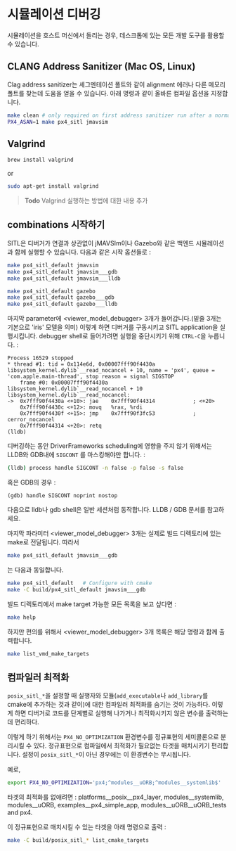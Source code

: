 # 시뮬레이션 디버깅

시뮬레이션을 호스트 머신에서 돌리는 경우, 데스크톱에 있는 모든 개발 도구를 활용할 수 있습니다.

## CLANG Address Sanitizer (Mac OS, Linux)

Clag address sanitizer는 세그멘테이션 폴트와 같이 alignment 에러나 다른 메모리 폴트를 찾는데 도움을 얻을 수 있습니다. 아래 명령과 같이 올바른 컴파일 옵션을 지정합니다.

```sh
make clean # only required on first address sanitizer run after a normal build
PX4_ASAN=1 make px4_sitl jmavsim
```

## Valgrind

```sh
brew install valgrind
```

or

```sh
sudo apt-get install valgrind
```

> **Todo** Valgrind 실행하는 방법에 대한 내용 추가

## combinations 시작하기

SITL은 디버거가 연결과 상관없이 jMAVSIm이나 Gazebo와 같은 백엔드 시뮬레이션과 함께 실행할 수 있습니다. 다음과 같은 시작 옵션들로 :

```sh
make px4_sitl_default jmavsim
make px4_sitl_default jmavsim___gdb
make px4_sitl_default jmavsim___lldb

make px4_sitl_default gazebo
make px4_sitl_default gazebo___gdb
make px4_sitl_default gazebo___lldb
```

마지막 parameter에 &lt;viewer\_model\_debugger&gt; 3개가 들어갑니다.(밑줄 3개는 기본으로 &#39;iris&#39; 모델을 의미)
이렇게 하면 디버거를 구동시키고 SITL application을 실행시킵니다. debugger shell로 들어가려면 실행을 중단시키기 위해 ```CTRL-C```을 누릅니다. :

```gdb
Process 16529 stopped
* thread #1: tid = 0x114e6d, 0x00007fff90f4430a libsystem_kernel.dylib`__read_nocancel + 10, name = 'px4', queue = 'com.apple.main-thread', stop reason = signal SIGSTOP
    frame #0: 0x00007fff90f4430a libsystem_kernel.dylib`__read_nocancel + 10
libsystem_kernel.dylib`__read_nocancel:
->  0x7fff90f4430a <+10>: jae    0x7fff90f44314            ; <+20>
    0x7fff90f4430c <+12>: movq   %rax, %rdi
    0x7fff90f4430f <+15>: jmp    0x7fff90f3fc53            ; cerror_nocancel
    0x7fff90f44314 <+20>: retq
(lldb)
```

디버깅하는 동안 DriverFrameworks scheduling에 영향을 주지 않기 위해서는 LLDB와 GDB내에 ```SIGCONT``` 를 마스킹해야만 합니다. :

```bash
(lldb) process handle SIGCONT -n false -p false -s false
```

혹은 GDB의 경우 :

```
(gdb) handle SIGCONT noprint nostop
```

다음으로 lldb나 gdb shell은 일반 세션처럼 동작합니다. LLDB / GDB 문서를 참고하세요.

마지막 파라미터 &lt;viewer\_model\_debugger&gt; 3개는 실제로 빌드 디렉토리에 있는 make로 전달됩니다. 따라서

```sh
make px4_sitl_default jmavsim___gdb
```

는 다음과 동일합니다.

```sh
make px4_sitl_default	# Configure with cmake
make -C build/px4_sitl_default jmavsim___gdb
```

빌드 디렉토리에서 make target 가능한 모든 목록을 보고 싶다면 :

```sh
make help
```

하지만 편의를 위해서  &lt;viewer\_model\_debugger&gt; 3개 목록은 해당 명령과 함께 출력합니다.

```sh
make list_vmd_make_targets
```

## 컴파일러 최적화

`posix_sitl_*`을 설정할 때 실행자와 모듈(`add_executable`나 `add_library`를 cmake에 추가하는 것과 같이)에 대한 컴파일러 최적화를 숨기는 것이 가능하다. 이렇게 하면 디버거로 코드를 단계별로 실행해 나가거나 최적화시키지 않은 변수를 출력하는데 편리하다.

이렇게 하기 위해서는 `PX4_NO_OPTIMIZATION` 환경변수를 정규표현의 세미콜론으로 분리시킬 수 있다. 정규표현으로 컴파일에서 최적화가 필요없는 타겟을 매치시키기 편리합니다. 설정이 `posix_sitl_*`이 아닌 경우에는 이 환경변수는 무시됩니다.

예로,

```sh
export PX4_NO_OPTIMIZATION='px4;^modules__uORB;^modules__systemlib$'
```

타겟의 최적화를 없애려면 : platforms\_\_posix\_\_px4\_layer, modules\_\_systemlib, modules\_\_uORB, examples\_\_px4\_simple\_app, modules\_\_uORB\_\_uORB\_tests and px4.

이 정규표현으로 매치시킬 수 있는 타겟을 아래 명령으로 출력 :

```sh
make -C build/posix_sitl_* list_cmake_targets
```

